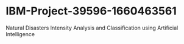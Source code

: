 # IBM-Project-39596-1660463561
Natural Disasters Intensity Analysis and Classification using Artificial Intelligence
